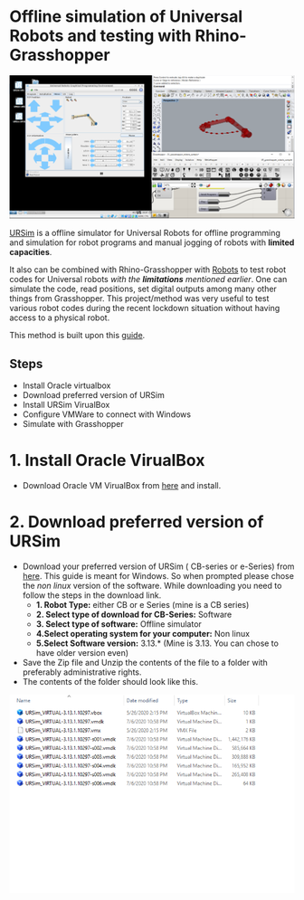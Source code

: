 # Offline simulation of Universal Robots and testing with Rhino-Grasshopper

![URSim Grasshopper Link](/images/01_header.png)

[URSim](https://www.universal-robots.com/download/?option=71470#section16597) is a offline simulator for Universal Robots for offline programming and simulation for robot programs and manual jogging of robots with **limited capacities**.

It also can be combined with Rhino-Grasshopper with [Robots](https://github.com/visose/Robots) to test robot codes for Universal robots _with the **limitations** mentioned earlier_. One can simulate the code, read positions, set digital outputs among many other things from Grasshopper. This project/method was very useful to test various robot codes during the recent lockdown situation without having access to a physical robot.

This method is built upon this [guide](https://academy.universal-robots.com/media/jiehhszc/ursim_vmoracle_installation_guidev03_en.pdf).

## Steps

* Install Oracle virtualbox
* Download preferred version of URSim
* Install URSim VirualBox
* Configure VMWare to connect with Windows
* Simulate with Grasshopper

# 1. Install Oracle VirualBox

* Download Oracle VM VirualBox from [here](https://www.oracle.com/virtualization/technologies/vm/virtualbox.html) and install.

# 2. Download preferred version of URSim
* Download your preferred version of URSim ( CB-series or e-Series) from [here](https://www.universal-robots.com/download/). This guide is meant for Windows. So when prompted please chose the *non linux* version of the software. While downloading you need to follow the steps in the download link.
  * **1. Robot Type:** either CB or e Series (mine is a CB series)
  * **2. Select type of download for CB-Series:**  Software
  * **3. Select type of software:** Offline simulator
  * **4.Select operating system for your computer:** Non linux
  * **5.Select Software version:** 3.13.* (Mine is 3.13. You can chose to have older version even)
* Save the Zip file and Unzip the contents of the file to a folder with preferably administrative rights.
* The contents of the folder should look like this.

![URSim Unzipped](/images/02_ursim_unzipped.PNG)
